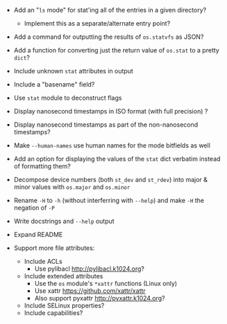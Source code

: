 - Add an "`ls` mode" for stat'ing all of the entries in a given directory?
    - Implement this as a separate/alternate entry point?
- Add a command for outputting the results of `os.statvfs` as JSON?
- Add a function for converting just the return value of `os.stat` to a pretty
  `dict`?

- Include unknown `stat` attributes in output
- Include a "basename" field?
- Use `stat` module to deconstruct flags
- Display nanosecond timestamps in ISO format (with full precision) ?
- Display nanosecond timestamps as part of the non-nanosecond timestamps?
- Make `--human-names` use human names for the mode bitfields as well
- Add an option for displaying the values of the `stat` dict verbatim instead
  of formatting them?
- Decompose device numbers (both `st_dev` and `st_rdev`) into major & minor
  values with `os.major` and `os.minor`
- Rename `-H` to `-h` (without interferring with `--help`) and make `-H` the
  negation of `-P`

- Write docstrings and `--help` output
- Expand README

- Support more file attributes:
    - Include ACLs
        - Use pylibacl <http://pylibacl.k1024.org>?
    - Include extended attributes
        - Use the `os` module's `*xattr` functions (Linux only)
        - Use xattr <https://github.com/xattr/xattr>
        - Also support pyxattr <http://pyxattr.k1024.org>?
    - Include SELinux properties?
    - Include capabilities?

